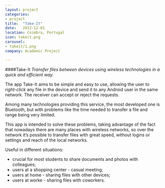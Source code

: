 ```yaml
---
layout: project
categories:
- project
title:  "Take-It"
date:   2012-12-01
location: Coimbra, Portugal
icon: takeit.png
carousel:
- takeit/1.png
company: Academic Project

---
```

####Take-It
*Transfer files between devices using wireless technologies in a quick and efficient way.*

The app Take-It aims to be simple and easy to use, allowing the user to *right-click* any file in the device and send it to any Android user in the same network. The receiver can accept or reject the requests.

Among many technologies providing this service, the most developed one is Bluetooth, but with problems like the time needed to transfer a file and range being very limited.

This app is intended to solve these problems, taking advantage of the fact that nowadays there are many places with wireless networks, so over the network it’s possible to transfer files with great speed, without logins or settings and reach of the local networks.

Useful in different situations:

  * crucial for most students to share documents and photos with colleagues;
  * users at a shopping center - casual meeting;
  * users at home - sharing files with other devices;
  * users at worke - sharing files with coworkers.  
